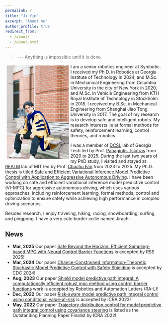 ```yaml
---
permalink: /
title: "Ji Yin"
excerpt: "About me"
author_profile: true
redirect_from: 
  - /about/
  - /about.html
---
```


> --- Anything is impossible until it is done.

<p>
  <img src="https://github.com/yinji921/Ji-Yin/blob/main/files/Ji%20Yin%20phd%20photo1.jpg?raw=true" alt="Photo" style="width: 200px;" hspace="5" vspace="5" align="left"/> 
  I am a senior robotics engineer at Symbotic. I received my Ph.D. in Robotics at Georgia Institute of Technology in 2024, and M.Sc. in Mechanical Engineering from Columbia University in the city of New York in 2020, and M.Sc. in Vehicle Engineering from KTH Royal Institute of Technology in Stockholm in 2018. 
I received my B.Sc. in Mechanical Engineering from Shanghai Jiao Tong University in 2017. The goal of my research is to develop safe and intelligent robots. My research interests lie at formal methods for safety, reinforcement learning, control theories, and robotics.
</p>

I was a member of [DCSL](https://dcsl.gatech.edu/) lab of Georgia Tech led by Prof. [Panagiotis Tsiotras](https://www.tsiotras.com/) from 2020 to 2025. 
During the last two years of my PhD study, I visited and stayed at [REALM](http://realm.mit.edu/) lab of MIT led by Prof. [Chuchu Fan](https://chuchu.mit.edu/) from 2023 to 2025. 
My Ph.D. thesis is titled [Safe and Efficient Variational Inference Model Predictive Control with Application to Aggressive Autonomous Driving](https://hdl.handle.net/1853/77825). I have been working on safe and efficient variational inference model predictive control (VI-MPC) for aggressive autonomous driving, which uses various approaches, including reinforcement learning, formal methods, control and optimization to ensure safety while achieving high performance in complex driving scenarios.

Besides research, I enjoy traveling, hiking, racing, snowboarding, surfing, and pingpong. I have a very cute border collie named Jirachi.

## News

- **Mar, 2025** Our paper [Safe Beyond the Horizon: Efficient Sampling-based MPC with Neural Control Barrier Functions](https://arxiv.org/pdf/2502.15006v1) is accepted by RSS 2025!
- **Mar, 2024** Our paper [Chance-Constrained Information-Theoretic Stochastic Model Predictive Control with Safety Shielding](https://arxiv.org/pdf/2408.00494) is accepted by CDC 2024!
- **Aug, 2023** Our paper [Shield model predictive path integral: A computationally efficient robust mpc method using control barrier functions](https://ieeexplore.ieee.org/document/10250917) work is accepted by Robotics and Automation Letters (RA-L)! 
- **Dec, 2022** Our paper [Risk-aware model predictive path integral control using conditional value-at-risk](https://ieeexplore.ieee.org/abstract/document/10161100) is accepted by ICRA 2023!
- **May, 2022** Our paper [Trajectory distribution control for model predictive path integral control using covariance steering](https://ieeexplore.ieee.org/abstract/document/9811615) is listed as the Outstanding Planning Paper Finalist by ICRA 2022!

